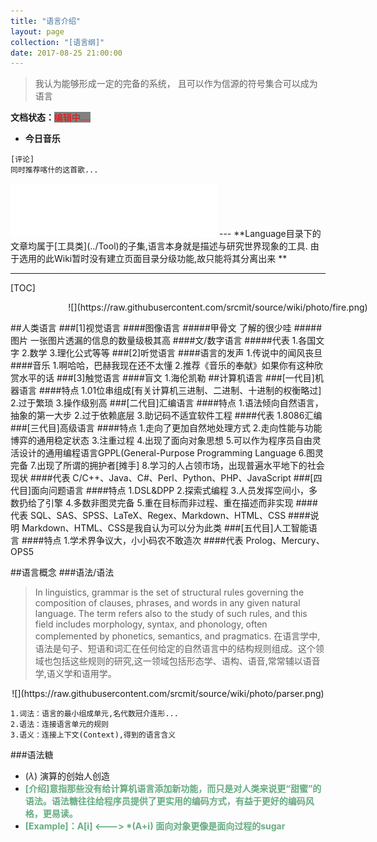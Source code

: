 ```yaml
---
title: "语言介绍"
layout: page
collection: "[语言纲]"
date: 2017-08-25 21:00:00
---
```


>我认为能够形成一定的完备的系统，
且可以作为信源的符号集合可以成为语言

**文档状态：**<a style="color:red;background-color:gray">编辑中....</a>

- **今日音乐**
```
[评论]
同时推荐喀什的这首歌...
```
<iframe frameborder="no" border="0" marginwidth="0" marginheight="0" width=330 height=86 src="//music.163.com/outchain/player?type=2&id=27317272&auto=0&height=66"></iframe>
---
**Language目录下的文章均属于[工具类](../Tool)的子集,语言本身就是描述与研究世界现象的工具.
由于选用的此Wiki暂时没有建立页面目录分级功能,故只能将其分离出来
**


---

[TOC]

<center style="position:relative; left:80px; ">
![](https://raw.githubusercontent.com/srcmit/source/wiki/photo/fire.png)
</center>



##人类语言
###[1]视觉语言
####图像语言
#####甲骨文
    了解的很少哇
#####图片
    一张图片透漏的信息的数量级极其高
####文/数字语言
#####代表
    1.各国文字
    2.数学
    3.理化公式等等
###[2]听觉语言
####语言的发声
    1.传说中的闻风丧旦
####音乐
    1.啊哈哈，巴赫我现在还不太懂
    2.推荐《音乐的奉献》如果你有这种欣赏水平的话
###[3]触觉语言
####盲文
    1.海伦凯勒
##计算机语言
###[一代目]机器语言
####特点
    1.01位串组成[有关计算机三进制、二进制、十进制的权衡略过]
    2.过于繁琐
    3.操作级别高
###[二代目]汇编语言
####特点
    1.语法倾向自然语言，抽象的第一大步
    2.过于依赖底层
    3.助记码不适宜软件工程
####代表
    1.8086汇编
###[三代目]高级语言
####特点
    1.走向了更加自然地处理方式
    2.走向性能与功能博弈的通用稳定状态
    3.注重过程
    4.出现了面向对象思想
    5.可以作为程序员自由灵活设计的通用编程语言GPPL(General-Purpose Programming Language
    6.图灵完备
    7.出现了所谓的拥护者[摊手]
    8.学习的人占领市场，出现普遍水平地下的社会现状
####代表
    C/C++、Java、C#、Perl、Python、PHP、JavaScript
###[四代目]面向问题语言
####特点
    1.DSL&DPP
    2.探索式编程
    3.人员发挥空间小，多数扔给了引擎
    4.多数非图灵完备
    5.重在目标而非过程、重在描述而非实现
####代表
    SQL、SAS、SPSS、LaTeX、Regex、Markdown、HTML、CSS
####说明
    Markdown、HTML、CSS是我自认为可以分为此类
###[五代目]人工智能语言
####特点
    1.学术界争议大，小小码农不敢造次
####代表
    Prolog、Mercury、OPS5

##语言概念
###语法/语法

> In linguistics, grammar is the set of structural rules governing the composition of clauses, phrases, and words in any given natural language. The term refers also to the study of such rules, and this field includes morphology, syntax, and phonology, often complemented by phonetics, semantics, and pragmatics.
在语言学中,语法是句子、短语和词汇在任何给定的自然语言中的结构规则组成。这个领域也包括这些规则的研究,这一领域包括形态学、语构、语音,常常辅以语音学,语义学和语用学。


<center style="">
![](https://raw.githubusercontent.com/srcmit/source/wiki/photo/parser.png)
</center>

```
1.词法：语言的最小组成单元,名代数冠介连形...
2.语法：连接语言单元的规则
3.语义：连接上下文(Context),得到的语言含义
```

###语法糖

- $(\lambda)$ 演算的创始人创造
- <b style='color:#67ac82'>[介绍]意指那些没有给计算机语言添加新功能，而只是对人类来说更“甜蜜”的语法。语法糖往往给程序员提供了更实用的编码方式，有益于更好的编码风格，更易读。</b>
- <b style='color:#67ac82'>[Example]：A[i] <---> *(A+i) 面向对象更像是面向过程的sugar </b>
